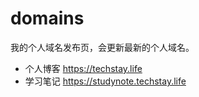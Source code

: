 # domains

我的个人域名发布页，会更新最新的个人域名。

- 个人博客 <https://techstay.life>
- 学习笔记 <https://studynote.techstay.life>
